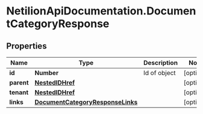 # NetilionApiDocumentation.DocumentCategoryResponse

## Properties
Name | Type | Description | Notes
------------ | ------------- | ------------- | -------------
**id** | **Number** | Id of object | [optional] 
**parent** | [**NestedIDHref**](NestedIDHref.md) |  | [optional] 
**tenant** | [**NestedIDHref**](NestedIDHref.md) |  | [optional] 
**links** | [**DocumentCategoryResponseLinks**](DocumentCategoryResponseLinks.md) |  | [optional] 


